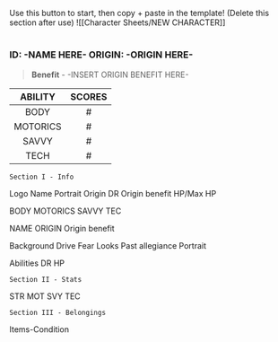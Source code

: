 
Use this button to start, then copy + paste in the template! (Delete this section after use)
![[Character Sheets/NEW CHARACTER]]

# 

### ID: -NAME HERE-                  ORIGIN: -ORIGIN HERE-







> **Benefit** - -INSERT ORIGIN BENEFIT HERE-




| ABILITY  | SCORES |
| :------: | :----: |
|   BODY   |   #    |
| MOTORICS |   #    |
|  SAVVY   |   #    |
|   TECH   |   #    |





	Section I - Info


Logo    Name
             Portrait
Origin           DR
Origin benefit   HP/Max HP

BODY
MOTORICS
SAVVY
TEC



NAME
ORIGIN
Origin benefit

Background
Drive
Fear
Looks
Past allegiance
Portrait

Abilities
DR
HP



	Section II - Stats

STR
MOT
SVY
TEC


	Section III - Belongings

Items-Condition




